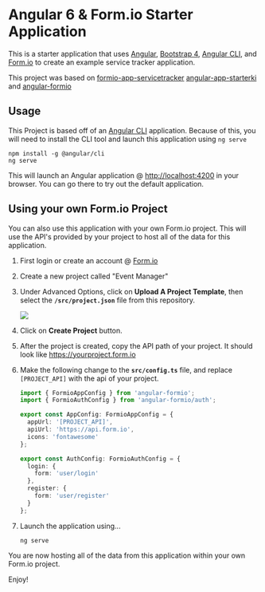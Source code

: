Angular 6 & Form.io Starter Application
====================================
This is a starter application that uses [Angular](https://angular.io), [Bootstrap 4](https://getbootstrap.com/), [Angular CLI](https://cli.angular.io), and [Form.io](https://form.io) to create an example service tracker application.

This project was based on [formio-app-servicetracker](https://github.com/formio/formio-app-servicetracker) [angular-app-starterki](https://github.com/formio/angular-app-starterkit) and [angular-formio](https://github.com/formio/angular-formio) 


Usage
---------
This Project is based off of an [Angular CLI](https://cli.angular.io/) application. Because of this, you will need to install the CLI tool and launch this application using ```ng serve```

```
npm install -g @angular/cli
ng serve
```

This will launch an Angular application @ [http://localhost:4200](http://localhost:4200) in your browser. You can go there to try out the default application.

Using your own Form.io Project
---------
You can also use this application with your own Form.io project. This will use the API's provided by your project to host all of
the data for this application. 

1. First login or create an account @ [Form.io](https://portal.form.io)
2. Create a new project called "Event Manager"
3. Under Advanced Options, click on **Upload A Project Template**, then select the **```/src/project.json```** file from this repository.
  
    ![](https://monosnap.com/file/yITvSniWzfdYJPLdfhC4bWHZEd9LBq.png)
  
4. Click on **Create Project** button.
5. After the project is created, copy the API path of your project. It should look like https://yourproject.form.io
6. Make the following change to the **```src/config.ts```** file, and replace ```[PROJECT_API]``` with the api of your project.

    ```ts
    import { FormioAppConfig } from 'angular-formio';
    import { FormioAuthConfig } from 'angular-formio/auth';

    export const AppConfig: FormioAppConfig = {
      appUrl: '[PROJECT_API]',
      apiUrl: 'https://api.form.io',
      icons: 'fontawesome'
    };

    export const AuthConfig: FormioAuthConfig = {
      login: {
        form: 'user/login'
      },
      register: {
        form: 'user/register'
      }
    };
    ```

7. Launch the application using...

    ```
    ng serve
    ```

You are now hosting all of the data from this application within your own Form.io project.

Enjoy!
